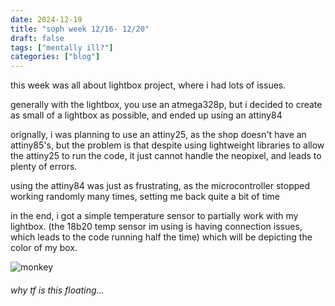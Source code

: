 ```yaml
---
date: 2024-12-19
title: "soph week 12/16- 12/20"
draft: false
tags: ["mentally ill?"]
categories: ["blog"]
---
```


this week was all about lightbox project, where i had lots of issues. 
<!--more-->
generally with the lightbox, you use an atmega328p, but i decided to create as small of a lightbox as possible, and ended up using an attiny84

orignally, i was planning to use an attiny25, as the shop doesn't have an attiny85's, but the problem is that despite using lightweight libraries to allow the attiny25 to run the code, it just cannot handle the neopixel, and leads to plenty of errors.

using the attiny84 was just as frustrating, as the microcontroller stopped working randomly many times, setting me back quite a bit of time

in the end, i got a simple temperature sensor to partially work with my lightbox. (the 18b20 temp sensor im using is having connection issues, which leads to the code running half the time) which will be depicting the color of my box. 


![monkey](/img/soph/sw1/sw1.png)
###### why tf is this floating...